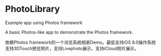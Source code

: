 # PhotoLibrary
Example app using Photos framework 

A basic Photos-like app to demonstrate the Photos framework. 

依赖Photos framework的一个浏览系统相册Demo。最低支持iOS 8.0操作系统
支持3DTouch预览照片，支持Livephoto展示，支持iCloud照片展示。

